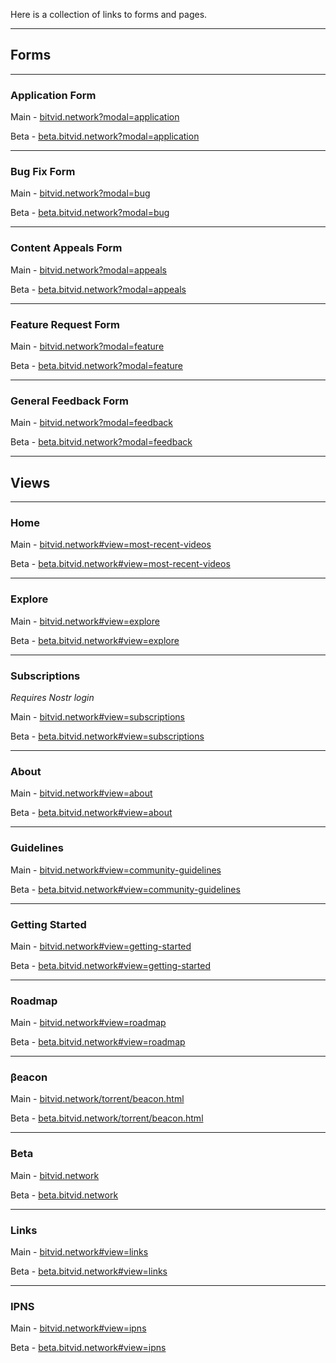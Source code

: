 Here is a collection of links to forms and pages.

---

## Forms

---

### Application Form

Main - [bitvid.network?modal=application](https://bitvid.network?modal=application)

Beta - [beta.bitvid.network?modal=application](https://beta.bitvid.network?modal=application)

---

### Bug Fix Form

Main - [bitvid.network?modal=bug](https://bitvid.network?modal=bug)

Beta - [beta.bitvid.network?modal=bug](https://beta.bitvid.network?modal=bug)

---

### Content Appeals Form

Main - [bitvid.network?modal=appeals](https://bitvid.network?modal=appeals)

Beta - [beta.bitvid.network?modal=appeals](https://beta.bitvid.network?modal=appeals)

---

### Feature Request Form

Main - [bitvid.network?modal=feature](https://bitvid.network?modal=feature)

Beta - [beta.bitvid.network?modal=feature](https://beta.bitvid.network?modal=feature)

---

### General Feedback Form

Main - [bitvid.network?modal=feedback](https://bitvid.network?modal=feedback)

Beta - [beta.bitvid.network?modal=feedback](https://beta.bitvid.network?modal=feedback)

---

## Views

---

### Home

Main - [bitvid.network#view=most-recent-videos](https://bitvid.network#view=most-recent-videos)

Beta - [beta.bitvid.network#view=most-recent-videos](https://beta.bitvid.network#view=most-recent-videos)

---

### Explore

Main - [bitvid.network#view=explore](https://bitvid.network#view=explore)

Beta - [beta.bitvid.network#view=explore](https://beta.bitvid.network#view=explore)

---

### Subscriptions

_Requires Nostr login_

Main - [bitvid.network#view=subscriptions](https://bitvid.network#view=subscriptions)

Beta - [beta.bitvid.network#view=subscriptions](https://beta.bitvid.network#view=subscriptions)

---

### About

Main - [bitvid.network#view=about](https://bitvid.network#view=about)

Beta - [beta.bitvid.network#view=about](https://beta.bitvid.network#view=about)

---

### Guidelines

Main - [bitvid.network#view=community-guidelines](https://bitvid.network#view=community-guidelines)

Beta - [beta.bitvid.network#view=community-guidelines](https://beta.bitvid.network#view=community-guidelines)

---

### Getting Started

Main - [bitvid.network#view=getting-started](https://bitvid.network#view=getting-started)

Beta - [beta.bitvid.network#view=getting-started](https://beta.bitvid.network#view=getting-started)

---

### Roadmap

Main - [bitvid.network#view=roadmap](https://bitvid.network#view=roadmap)

Beta - [beta.bitvid.network#view=roadmap](https://beta.bitvid.network#view=roadmap)

---

### βeacon

Main - [bitvid.network/torrent/beacon.html](https://bitvid.network/torrent/beacon.html)

Beta - [beta.bitvid.network/torrent/beacon.html](https://beta.bitvid.network/torrent/beacon.html)

---

### Beta

Main - [bitvid.network](https://bitvid.network)

Beta - [beta.bitvid.network](https://beta.bitvid.network)

---

### Links

Main - [bitvid.network#view=links](https://bitvid.network#view=links)

Beta - [beta.bitvid.network#view=links](https://beta.bitvid.network#view=links)

---

### IPNS

Main - [bitvid.network#view=ipns](https://bitvid.network#view=ipns)

Beta - [beta.bitvid.network#view=ipns](https://beta.bitvid.network#view=ipns)
